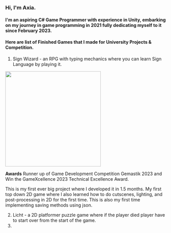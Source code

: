 
### Hi, I'm Axia.
#### I'm an aspiring C# Game Programmer with experience in Unity, embarking on my journey in game programming in 2021 fully dedicating myself to it since February 2023.

#### Here are list of **Finished Games** that I made for University Projects & Competition.
1. Sign Wizard - an RPG with typing mechanics where you can learn Sign Language by playing it.
  <img src="https://github.com/AxiaTheDeveloper/AxiaTheDeveloper/assets/101692512/7d868ccc-afd8-47e1-ab50-1f67d7cd7fa1" width="300">

   **Awards**
   Runner up of Game Development Competition Gemastik 2023 and Win the GameXcellence 2023 Technical Excellence Award.
   
   This is my first ever big project where I developed it in 1.5 months. My first top down 2D game where I also learned how to do cutscenes, lighting, and post-processing in 2D for the first time. This is also my first time implementing saving methods using json.
   
2. Licht - a 2D platformer puzzle game where if the player died player have to start over from the start of the game. 
3. 
<!--
**AxiaTheDeveloper/AxiaTheDeveloper** is a ✨ _special_ ✨ repository because its `README.md` (this file) appears on your GitHub profile.
Games that I have developed 
- 🔭 I’m currently working on ...
- 🌱 I’m currently learning ...
- 👯 I’m looking to collaborate on ...
- 🤔 I’m looking for help with ...
- 💬 Ask me about ...
- 📫 How to reach me: ...
- 😄 Pronouns: ...
- ⚡ Fun fact: ...
Here are some ideas to get you started:
--> 







